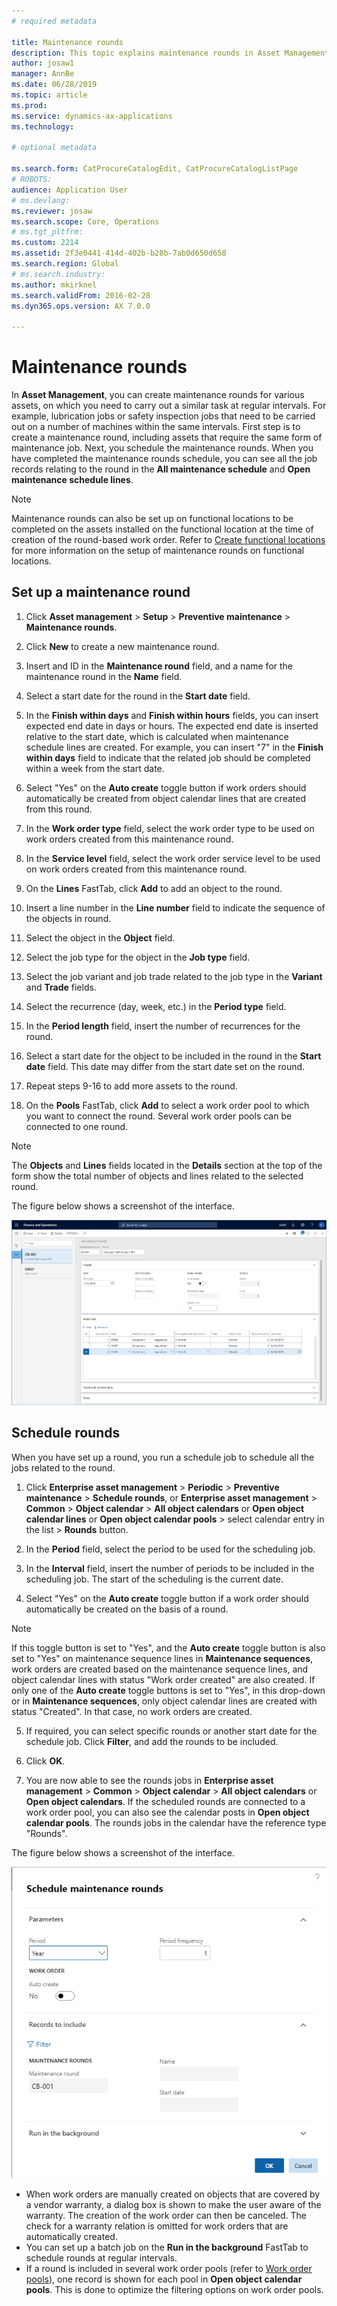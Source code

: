 ```yaml
---
# required metadata

title: Maintenance rounds
description: This topic explains maintenance rounds in Asset Management.
author: josaw1
manager: AnnBe
ms.date: 06/28/2019
ms.topic: article
ms.prod: 
ms.service: dynamics-ax-applications
ms.technology: 

# optional metadata

ms.search.form: CatProcureCatalogEdit, CatProcureCatalogListPage
# ROBOTS: 
audience: Application User
# ms.devlang: 
ms.reviewer: josaw
ms.search.scope: Core, Operations
# ms.tgt_pltfrm: 
ms.custom: 2214
ms.assetid: 2f3e0441-414d-402b-b28b-7ab0d650d658
ms.search.region: Global
# ms.search.industry: 
ms.author: mkirknel
ms.search.validFrom: 2016-02-28
ms.dyn365.ops.version: AX 7.0.0

---
```


# Maintenance rounds

In **Asset Management**, you can create maintenance rounds for various assets, on which you need to carry out a similar task at regular intervals. For example, lubrication jobs or safety inspection jobs that need to be carried out on a number of machines within the same intervals. First step is to create a maintenance round, including assets that require the same form of maintenance job. Next, you schedule the maintenance rounds. When you have completed the maintenance rounds schedule, you can see all the job records relating to the round in the **All maintenance schedule** and **Open maintenance schedule lines**.

>[!NOTE]
>Maintenance rounds can also be set up on functional locations to be completed on the assets installed on the functional location at the time of creation of the round-based work order. Refer to [Create functional locations](../functional-locations/create-functional-locations.md) for more information on the setup of maintenance rounds on functional locations.

## Set up a maintenance round

1. Click **Asset management** > **Setup** > **Preventive maintenance** > **Maintenance rounds**.

2. Click **New** to create a new maintenance round.

3. Insert and ID in the **Maintenance round** field, and a name for the maintenance round in the **Name** field.

4. Select a start date for the round in the **Start date** field.

5. In the **Finish within days** and **Finish within hours** fields, you can insert expected end date in days or hours. The expected end date is inserted relative to the start date, which is calculated when maintenance schedule lines are created. For example, you can insert "7" in the **Finish within days** field to indicate that the related job should be completed within a week from the start date.

6. Select "Yes" on the **Auto create** toggle button if work orders should automatically be created from object calendar lines that are created from this round.

7. In the **Work order type** field, select the work order type to be used on work orders created from this maintenance round.

8. In the **Service level** field, select the work order service level to be used on work orders created from this maintenance round.

9. On the **Lines** FastTab, click **Add** to add an object to the round.

10. Insert a line number in the **Line number** field to indicate the sequence of the objects in round.

11. Select the object in the **Object** field.

12. Select the job type for the object in the **Job type** field.

13. Select the job variant and job trade related to the job type in the **Variant** and **Trade** fields.

14. Select the recurrence (day, week, etc.) in the **Period type** field.

15. In the **Period length** field, insert the number of recurrences for the round.

16. Select a start date for the object to be included in the round in the **Start date** field. This date may differ from the start date set on the round.

17. Repeat steps 9-16 to add more assets to the round.

18. On the **Pools** FastTab, click **Add** to select a work order pool to which you want to connect the round. Several work order pools can be connected to one round.

>[!NOTE]
>The **Objects** and **Lines** fields located in the **Details** section at the top of the form show the total number of objects and lines related to the selected round.

The figure below shows a screenshot of the interface.

![Figure 1](media/13-preventive-maintenance.png)

## Schedule rounds

When you have set up a round, you run a schedule job to schedule all the jobs related to the round.

1. Click **Enterprise asset management** > **Periodic** > **Preventive maintenance** > **Schedule rounds**, or **Enterprise asset management** > **Common** > **Object calendar** > **All object calendars** or **Open object calendar lines** or **Open object calendar pools** > select calendar entry in the list > **Rounds** button.

2. In the **Period** field, select the period to be used for the scheduling job.

3. In the **Interval** field, insert the number of periods to be included in the scheduling job. The start of the scheduling is the current date.

4. Select "Yes" on the **Auto create** toggle button if a work order should automatically be created on the basis of a round.

>[!NOTE]
>If this toggle button is set to "Yes", and the **Auto create** toggle button is also set to "Yes" on maintenance sequence lines in **Maintenance sequences**, work orders are created based on the maintenance sequence lines, and object calendar lines with status "Work order created" are also created. If only one of the **Auto create** toggle buttons is set to "Yes", in this drop-down or in **Maintenance sequences**, only object calendar lines are created with status "Created". In that case, no work orders are created.

5. If required, you can select specific rounds or another start date for the schedule job. Click **Filter**, and add the rounds to be included.

6. Click **OK**.

7. You are now able to see the rounds jobs in **Enterprise asset management** > **Common** > **Object calendar** > **All object calendars** or **Open object calendars**. If the scheduled rounds are connected to a work order pool, you can also see the calendar posts in **Open object calendar pools**. The rounds jobs in the calendar have the reference type "Rounds".

The figure below shows a screenshot of the interface.

![Figure 2](media/14-preventive-maintenance.png)

- When work orders are manually created on objects that are covered by a vendor warranty, a dialog box is shown to make the user aware of the warranty. The creation of the work order can then be canceled. The check for a warranty relation is omitted for work orders that are automatically created.  
- You can set up a batch job on the **Run in the background** FastTab to schedule rounds at regular intervals.  
- If a round is included in several work order pools (refer to [Work order pools](../work-orders/work-order-pools.md)), one record is shown for each pool in **Open object calendar pools**. This is done to optimize the filtering options on work order pools.
